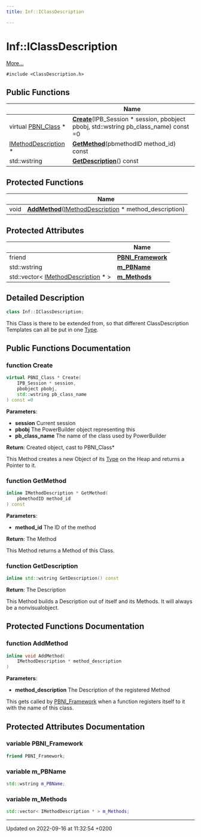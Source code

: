 ```yaml
---
title: Inf::IClassDescription

---
```


# Inf::IClassDescription



 [More...](#detailed-description)


`#include <ClassDescription.h>`

## Public Functions

|                | Name           |
| -------------- | -------------- |
| virtual [PBNI_Class](/docs/doxygen/Classes/classInf_1_1PBNI__Class.md) * | **[Create](/docs/doxygen/Classes/classInf_1_1IClassDescription.md#function-create)**(IPB_Session * session, pbobject pbobj, std::wstring pb_class_name) const =0 |
| [IMethodDescription](/docs/doxygen/Classes/classInf_1_1IMethodDescription.md) * | **[GetMethod](/docs/doxygen/Classes/classInf_1_1IClassDescription.md#function-getmethod)**(pbmethodID method_id) const |
| std::wstring | **[GetDescription](/docs/doxygen/Classes/classInf_1_1IClassDescription.md#function-getdescription)**() const |

## Protected Functions

|                | Name           |
| -------------- | -------------- |
| void | **[AddMethod](/docs/doxygen/Classes/classInf_1_1IClassDescription.md#function-addmethod)**([IMethodDescription](/docs/doxygen/Classes/classInf_1_1IMethodDescription.md) * method_description) |

## Protected Attributes

|                | Name           |
| -------------- | -------------- |
| friend | **[PBNI_Framework](/docs/doxygen/Classes/classInf_1_1IClassDescription.md#variable-pbni-framework)**  |
| std::wstring | **[m_PBName](/docs/doxygen/Classes/classInf_1_1IClassDescription.md#variable-m-pbname)**  |
| std::vector< [IMethodDescription](/docs/doxygen/Classes/classInf_1_1IMethodDescription.md) * > | **[m_Methods](/docs/doxygen/Classes/classInf_1_1IClassDescription.md#variable-m-methods)**  |

## Detailed Description

```cpp
class Inf::IClassDescription;
```


This Class is there to be extended from, so that different ClassDescription Templates can all be put in one [Type](/docs/doxygen/Classes/structInf_1_1Type.md). 

## Public Functions Documentation

### function Create

```cpp
virtual PBNI_Class * Create(
    IPB_Session * session,
    pbobject pbobj,
    std::wstring pb_class_name
) const =0
```


**Parameters**: 

  * **session** Current session 
  * **pbobj** The PowerBuilder object representing this 
  * **pb_class_name** The name of the class used by PowerBuilder 


**Return**: Created object, cast to PBNI_Class* 

This Method creates a new Object of its [Type](/docs/doxygen/Classes/structInf_1_1Type.md) on the Heap and returns a Pointer to it.


### function GetMethod

```cpp
inline IMethodDescription * GetMethod(
    pbmethodID method_id
) const
```


**Parameters**: 

  * **method_id** The ID of the method 


**Return**: The Method 

This Method returns a Method of this Class.


### function GetDescription

```cpp
inline std::wstring GetDescription() const
```


**Return**: The Description 

This Method builds a Description out of itself and its Methods. It will always be a nonvisualobject.


## Protected Functions Documentation

### function AddMethod

```cpp
inline void AddMethod(
    IMethodDescription * method_description
)
```


**Parameters**: 

  * **method_description** The Description of the registered Method 


This gets called by [PBNI_Framework](/docs/doxygen/Classes/classInf_1_1PBNI__Framework.md) when a function registers itself to it with the name of this class.


## Protected Attributes Documentation

### variable PBNI_Framework

```cpp
friend PBNI_Framework;
```


### variable m_PBName

```cpp
std::wstring m_PBName;
```


### variable m_Methods

```cpp
std::vector< IMethodDescription * > m_Methods;
```


-------------------------------

Updated on 2022-09-16 at 11:32:54 +0200